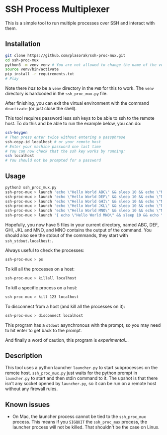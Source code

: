 # SSH Process Multiplexer

This is a simple tool to run multiple processes over SSH and interact with them.

## Installation
```bash
git clone https://github.com/plasorak/ssh-proc-mux.git
cd ssh-proc-mux
python3 -m venv venv # You are not allowed to change the name of the venv!
source venv/bin/activate
pip install -r requirements.txt
# Play
```
Note there _has to_ be a `venv` directory in the `PWD` for this to work. The `venv` directory is hardcoded in the `ssh_proc_mux.py` file.

After finishing, you can exit the virtual environment with the command `deactivate` (or just close the shell).

This tool requires password less ssh keys to be able to ssh to the remote host. To do this and be able to run the example below, you can do:
```bash
ssh-keygen
# Then press enter twice without entering a passphrase
ssh-copy-id localhost # or your remote host
# Enter your machine password one last time
# You can now check that the ssh key works by running:
ssh localhost
# You should not be prompted for a password
```

## Usage

```bash
python3 ssh_proc_mux.py
ssh-proc-mux > launch 'echo \"Hello World ABC\" && sleep 10 && echo \"Now touching ABC\" && touch ABC' localhost
ssh-proc-mux > launch 'echo \"Hello World DEF\" && sleep 10 && echo \"Now touching DEF\" && touch DEF' localhost
ssh-proc-mux > launch 'echo \"Hello World GHI\" && sleep 10 && echo \"Now touching GHI\" && touch GHI' localhost
ssh-proc-mux > launch 'echo \"Hello World JKL\" && sleep 10 && echo \"Now touching JKL\" && touch JKL' localhost
ssh-proc-mux > launch 'echo \"Hello World MNO\" && sleep 10 && echo \"Now touching MNO\" && touch MNO' localhost
ssh-proc-mux > launch '{ echo \"Hello World MNO\" && sleep 10 && echo \"Now touching MNO\"; } &> MNO' localhost
```
Hopefully, you now have 5 files in your current directory, named ABC, DEF, GHI, JKL and MNO, and MNO contains the output of the command. You should also see the stdout of the commands, they start with `ssh_stdout.localhost:`.

Always useful to check the processes:
```bash
ssh-proc-mux > ps
```

To kill all the processes on a host:
```bash
ssh-proc-mux > killall localhost
```

To kill a specific process on a host:
```bash
ssh-proc-mux > kill 123 localhost
```

To disconnect from a host (and kill all the processes on it):
```bash
ssh-proc-mux > disconnect localhost
```

This program has a `stdout` asynchronous with the prompt, so you may need to hit enter to get back to the prompt.

And finally a word of caution, this program is _experimental_...

## Description

This tool uses a python launcher `launcher.py` to start subprocesses on the remote host. `ssh_proc_mux.py` just waits for the python prompt in `launcher.py` to start and then stdin command to it. The upshot is that there isn't any socket opened by `launcher.py`, so it can be run on a remote host without any firewall rules.

## Known issues
- On Mac, the launcher process cannot be tied to the `ssh_proc_mux` process. This means if you `SIGQUIT` the `ssh_proc_mux` process, the launcher process will not be killed. That shouldn't be the case on Linux.
